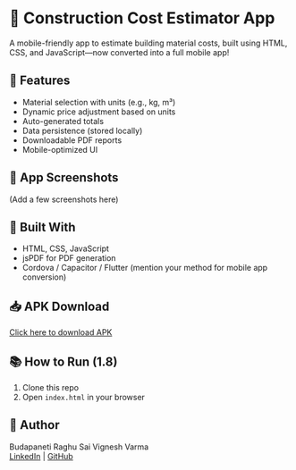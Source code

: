 # 🧱 Construction Cost Estimator App

A mobile-friendly app to estimate building material costs, built using HTML, CSS, and JavaScript—now converted into a full mobile app!

## 🚀 Features
- Material selection with units (e.g., kg, m³)
- Dynamic price adjustment based on units
- Auto-generated totals
- Data persistence (stored locally)
- Downloadable PDF reports
- Mobile-optimized UI

## 📱 App Screenshots
(Add a few screenshots here)

## 🔧 Built With
- HTML, CSS, JavaScript
- jsPDF for PDF generation
- Cordova / Capacitor / Flutter (mention your method for mobile app conversion)

## 📥 APK Download 
[Click here to download APK](https://drive.google.com/file/d/1GK9foIAj1Z0vfIOdZK0_ag8Z5B0HCZ5V/view?usp=drive_link)

## 📚 How to Run (1.8)
1. Clone this repo
2. Open `index.html` in your browser

## 🧠 Author
Budapaneti Raghu Sai Vignesh Varma  
[LinkedIn](www.linkedin.com/in/raghubudapaneti) | [GitHub](https://github.com/Raghuvignesh)

